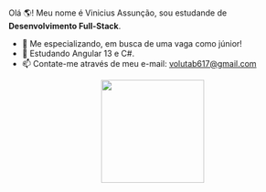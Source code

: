 Olá 🌎! Meu nome é Vinicius Assunção, sou estudande de **Desenvolvimento Full-Stack**.


- 🔭 Me especializando, em busca de uma vaga como júnior!
- 🌱 Estudando Angular 13 e C#.
- 📫 Contate-me através de meu e-mail: volutab617@gmail.com

<div align="center">
  <a href="https://github.com/ViniciusAAssuncao">
  <img height="180em" src="https://github-readme-stats.vercel.app/api?username=ViniciusAAssuncao&show_icons=true&theme=dracula&include_all_commits=true&count_private=true"/>
</div>
